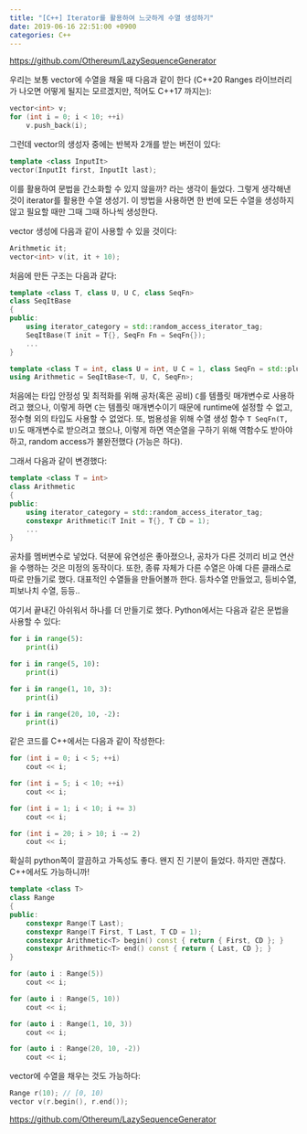 ```yaml
---
title: "[C++] Iterator를 활용하여 느긋하게 수열 생성하기"
date: 2019-06-16 22:51:00 +0900
categories: C++
---
```

https://github.com/Othereum/LazySequenceGenerator

우리는 보통 vector에 수열을 채울 때 다음과 같이 한다 (C++20 Ranges 라이브러리가 나오면 어떻게 될지는 모르겠지만, 적어도 C++17 까지는):

```cpp
vector<int> v;
for (int i = 0; i < 10; ++i)
    v.push_back(i);
```

그런데 vector의 생성자 중에는 반복자 2개를 받는 버전이 있다:

```cpp
template <class InputIt>
vector(InputIt first, InputIt last);
```

이를 활용하여 문법을 간소화할 수 있지 않을까? 라는 생각이 들었다. 그렇게 생각해낸 것이 iterator를 활용한 수열 생성기. 이 방법을 사용하면 한 번에 모든 수열을 생성하지 않고 필요할 때만 그때 그때 하나씩 생성한다. 

vector 생성에 다음과 같이 사용할 수 있을 것이다:

```cpp
Arithmetic it;
vector<int> v(it, it + 10);
```

처음에 만든 구조는 다음과 같다:

```cpp
template <class T, class U, U C, class SeqFn>
class SeqItBase
{
public:
    using iterator_category = std::random_access_iterator_tag;
    SeqItBase(T init = T{}, SeqFn Fn = SeqFn{});
    ...
}

template <class T = int, class U = int, U C = 1, class SeqFn = std::plus<>>
using Arithmetic = SeqItBase<T, U, C, SeqFn>;
```

처음에는 타입 안정성 및 최적화를 위해 공차(혹은 공비) `C`를 템플릿 매개변수로 사용하려고 했으나, 이렇게 하면 `C`는 템플릿 매개변수이기 때문에 runtime에 설정할 수 없고, 정수형 외의 타입도 사용할 수 없었다. 또, 범용성을 위해 수열 생성 함수 `T SeqFn(T, U)`도 매개변수로 받으려고 했으나, 이렇게 하면 역순열을 구하기 위해 역함수도 받아야 하고, random access가 불완전했다 (가능은 하다).

그래서 다음과 같이 변경했다:

```cpp
template <class T = int>
class Arithmetic
{
public:
    using iterator_category = std::random_access_iterator_tag;
    constexpr Arithmetic(T Init = T{}, T CD = 1);
    ...
}
```

공차를 멤버변수로 넣었다. 덕분에 유연성은 좋아졌으나, 공차가 다른 것끼리 비교 연산을 수행하는 것은 미정의 동작이다. 또한, 종류 자체가 다른 수열은 아예 다른 클래스로 따로 만들기로 했다. 대표적인 수열들을 만들어볼까 한다. 등차수열 만들었고, 등비수열, 피보나치 수열, 등등..

여기서 끝내긴 아쉬워서 하나를 더 만들기로 했다. Python에서는 다음과 같은 문법을 사용할 수 있다:

```python
for i in range(5):
    print(i)

for i in range(5, 10):
    print(i)

for i in range(1, 10, 3):
    print(i)

for i in range(20, 10, -2):
    print(i)
```

같은 코드를 C++에서는 다음과 같이 작성한다:

```cpp
for (int i = 0; i < 5; ++i)
    cout << i;

for (int i = 5; i < 10; ++i)
    cout << i;

for (int i = 1; i < 10; i += 3)
    cout << i;

for (int i = 20; i > 10; i -= 2)
    cout << i;
```

확실히 python쪽이 깔끔하고 가독성도 좋다. 왠지 진 기분이 들었다. 하지만 괜찮다. C++에서도 가능하니까!

```cpp
template <class T>
class Range
{
public:
    constexpr Range(T Last);
    constexpr Range(T First, T Last, T CD = 1);
    constexpr Arithmetic<T> begin() const { return { First, CD }; }
    constexpr Arithmetic<T> end() const { return { Last, CD }; }
}
```

```cpp
for (auto i : Range(5))
    cout << i;

for (auto i : Range(5, 10))
    cout << i;

for (auto i : Range(1, 10, 3))
    cout << i;

for (auto i : Range(20, 10, -2))
    cout << i;
```

vector에 수열을 채우는 것도 가능하다:

```cpp
Range r(10); // [0, 10)
vector v(r.begin(), r.end());
```

https://github.com/Othereum/LazySequenceGenerator
